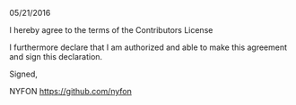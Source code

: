 05/21/2016

I hereby agree to the terms of the Contributors License

I furthermore declare that I am authorized and able to make this
agreement and sign this declaration.

Signed,

NYFON
https://github.com/nyfon
